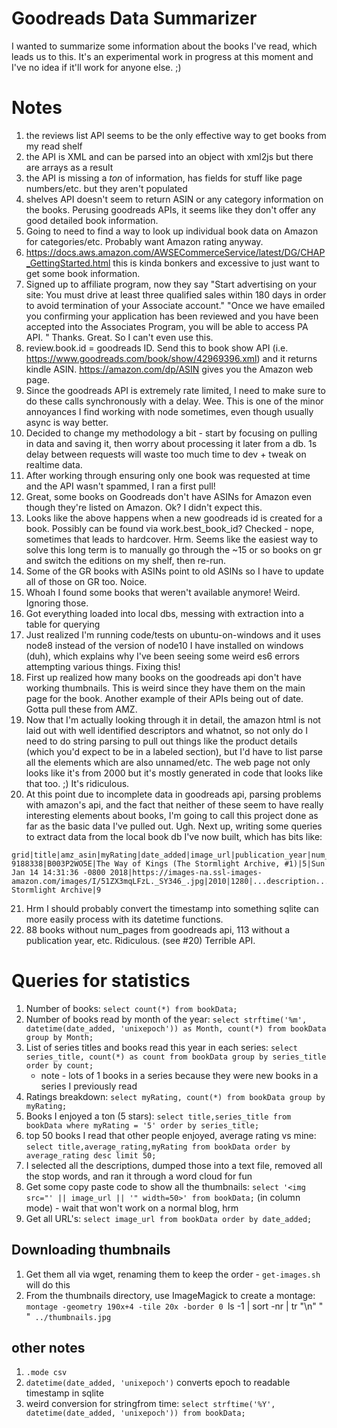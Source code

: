 # Goodreads Data Summarizer

I wanted to summarize some information about the books I've read,
which leads us to this. It's an experimental work in progress at
this moment and I've no idea if it'll work for anyone else. ;)

# Notes

1. the reviews list API seems to be the only effective way to get books from my read shelf
2. the API is XML and can be parsed into an object with xml2js but there are arrays as a result
3. the API is missing a *ton* of information, has fields for stuff like page numbers/etc. but they aren't populated
4. shelves API doesn't seem to return ASIN or any category information on the books. Perusing goodreads APIs, it seems like they don't offer any good detailed book information.
5. Going to need to find a way to look up individual book data on Amazon for categories/etc. Probably want Amazon rating anyway.
6. https://docs.aws.amazon.com/AWSECommerceService/latest/DG/CHAP_GettingStarted.html this is kinda bonkers and excessive to just want to get some book information.
7. Signed up to affiliate program, now they say "Start advertising on your site: You must drive at least three qualified sales within 180 days in order to avoid termination of your Associate account."
"Once we have emailed you confirming your application has been reviewed and you have been accepted into the Associates Program, you will be able to access PA API. " Thanks. Great. So I can't even use this.
8. review.book.id = goodreads ID. Send this to book show API (i.e. https://www.goodreads.com/book/show/42969396.xml) and it returns kindle ASIN. https://amazon.com/dp/ASIN gives you the Amazon web page.
9. Since the goodreads API is extremely rate limited, I need to make sure to do these calls synchronously with a delay. Wee. This is one of the minor annoyances I find working with node sometimes, even though usually async is way better.
10. Decided to change my methodology a bit - start by focusing on pulling in data and saving it, then worry about processing it later from a db. 1s delay between requests will waste too much time to dev + tweak on realtime data.
11. After working through ensuring only one book was requested at time and the API wasn't spammed, I ran a first pull!
12. Great, some books on Goodreads don't have ASINs for Amazon even though they're listed on Amazon. Ok? I didn't expect this.
13. Looks like the above happens when a new goodreads id is created for a book. Possibly can be found via work.best_book_id? Checked - nope, sometimes that leads to hardcover. Hrm. Seems like the easiest way to solve this long term is to manually go through the ~15 or so books on gr and switch the editions on my shelf, then re-run.
14. Some of the GR books with ASINs point to old ASINs so I have to update all of those on GR too. Noice.
15. Whoah I found some books that weren't available anymore! Weird. Ignoring those.
16. Got everything loaded into local dbs, messing with extraction into a table for querying
17. Just realized I'm running code/tests on ubuntu-on-windows and it uses node8 instead of the version of node10 I have installed on windows (duh), which explains why I've been seeing some weird es6 errors attempting various things. Fixing this!
18. First up realized how many books on the goodreads api don't have working thumbnails. This is weird since they have them on the main page for the book. Another example of their APIs being out of date. Gotta pull these from AMZ.
19. Now that I'm actually looking through it in detail, the amazon html is not laid out with well identified descriptors and whatnot, so not only do I need to do string parsing to pull out things like the product details (which you'd expect to be in a labeled section), but I'd have to list parse all the elements which are also unnamed/etc. The web page not only looks like it's from 2000 but it's mostly generated in code that looks like that too. ;) It's ridiculous.
20. At this point due to incomplete data in goodreads api, parsing problems with amazon's api, and the fact that neither of these seem to have really interesting elements about books, I'm going to call this project done as far as the basic data I've pulled out. Ugh. Next up, writing some queries to extract data from the local book db I've now built, which has bits like:

```
grid|title|amz_asin|myRating|date_added|image_url|publication_year|num_pages|description|average_rating|series_title|series_count
9188338|B003P2WO5E|The Way of Kings (The Stormlight Archive, #1)|5|Sun Jan 14 14:31:36 -0800 2018|https://images-na.ssl-images-amazon.com/images/I/51ZX3mqLFzL._SY346_.jpg|2010|1280|...description...|4.65|The Stormlight Archive|9
```
21. Hrm I should probably convert the timestamp into something sqlite can more easily process with its datetime functions. 
22. 88 books without num_pages from goodreads api, 113 without a publication year, etc. Ridiculous. (see #20) Terrible API.

# Queries for statistics

1. Number of books: `select count(*) from bookData;`
2. Number of books read by month of the year: `select strftime('%m', datetime(date_added, 'unixepoch')) as Month, count(*) from bookData group by Month;`
3. List of series titles and books read this year in each series: `select series_title, count(*) as count from bookData group by series_title order by count;`
   * note - lots of 1 books in a series because they were new books in a series I previously read
4. Ratings breakdown: `select myRating, count(*) from bookData group by myRating;`
5. Books I enjoyed a ton (5 stars): `select title,series_title from bookData where myRating = '5' order by series_title;`
6. top 50 books I read that other people enjoyed, average rating vs mine: `select title,average_rating,myRating from bookData order by average_rating desc limit 50;`
7. I selected all the descriptions, dumped those into a text file, removed all the stop words, and ran it through a word cloud for fun
8. Get some copy paste code to show all the thumbnails: `select '<img src="' || image_url || '" width=50>' from bookData;` (in column mode) - wait that won't work on a normal blog, hrm
9. Get all URL's: `select image_url from bookData order by date_added;`

## Downloading thumbnails

1. Get them all via wget, renaming them to keep the order - `get-images.sh` will do this
2. From the thumbnails directory, use ImageMagick to create a montage: `montage -geometry 190x+4 -tile 20x -border 0 `ls -1 | sort -nr | tr "\n" " "` ../thumbnails.jpg`






## other notes

1. `.mode csv`
2. `datetime(date_added, 'unixepoch')` converts epoch to readable timestamp in sqlite
3. weird conversion for stringfrom time: `select strftime('%Y', datetime(date_added, 'unixepoch')) from bookData;`